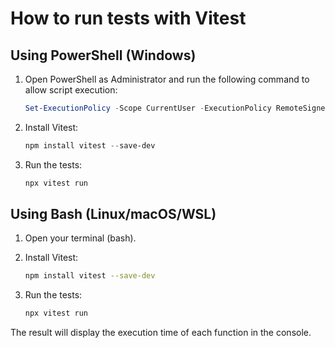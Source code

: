 # How to run tests with Vitest

## Using PowerShell (Windows)
1. Open PowerShell as Administrator and run the following command to allow script execution:
	```powershell
	Set-ExecutionPolicy -Scope CurrentUser -ExecutionPolicy RemoteSigned
	```

2. Install Vitest:
	```powershell
	npm install vitest --save-dev
	```

3. Run the tests:
	```powershell
	npx vitest run
	```

## Using Bash (Linux/macOS/WSL)
1. Open your terminal (bash).

2. Install Vitest:
	```bash
	npm install vitest --save-dev
	```

3. Run the tests:
	```bash
	npx vitest run
	```

The result will display the execution time of each function in the console.